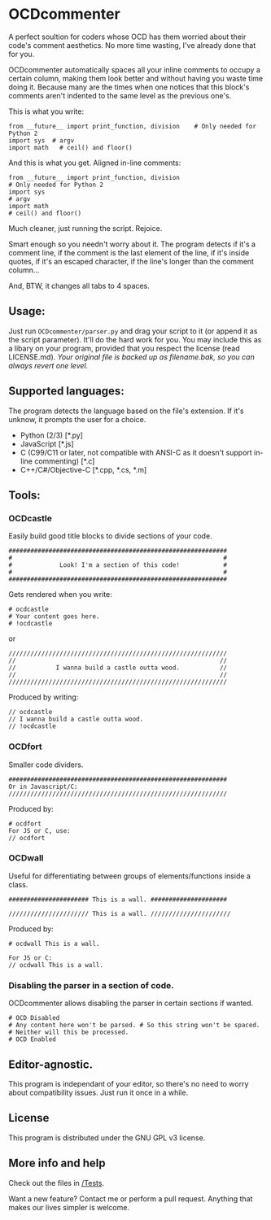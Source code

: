 # OCDcommenter

A perfect soultion for coders whose OCD has them worried about their code's comment aesthetics. No more time wasting, I've already done that for you.

OCDcommenter automatically spaces all your inline comments to occupy a certain column, making them look better and without having you waste time doing it.
Because many are the times when one notices that this block's comments aren't indented to the same level as the previous one's.

This is what you write:
```
from __future__ import print_function, division    # Only needed for Python 2
import sys  # argv
import math   # ceil() and floor()
```
And this is what you get. Aligned in-line comments:
```
from __future__ import print_function, division                                # Only needed for Python 2
import sys                                                                     # argv
import math                                                                    # ceil() and floor()
```
Much cleaner, just running the script. Rejoice.

Smart enough so you needn't worry about it. The program detects if it's a comment line, if the comment is the last element of the line, if it's inside quotes, if it's an escaped character, if the line's longer than the comment column... 

And, BTW, it changes all tabs to 4 spaces.

## Usage:
Just run `OCDcommenter/parser.py` and drag your script to it (or append it as the script parameter). It'll do the hard work for you.
You may include this as a libary on your program, provided that you respect the license (read LICENSE.md).
_Your original file is backed up as *filename*.bak, so you can always revert one level._

## Supported languages:
The program detects the language based on the file's extension. If it's unknow, it prompts the user for a choice.
* Python (2/3) [*.py]
* JavaScript [*.js]
* C (C99/C11 or later, not compatible with ANSI-C as it doesn't support in-line commenting) [*.c]
* C++/C#/Objective-C [*.cpp, *.cs, *.m]


## Tools:

### OCDcastle
Easily build good title blocks to divide sections of your code.
```
############################################################
#                                                          #
#             Look! I'm a section of this code!            #
#                                                          #
############################################################
```
Gets rendered when you write:
```
# ocdcastle
# Your content goes here.
# !ocdcastle
```
or
```
////////////////////////////////////////////////////////////
//                                                        //
//           I wanna build a castle outta wood.           //
//                                                        //
////////////////////////////////////////////////////////////
```
Produced by writing:
```
// ocdcastle
// I wanna build a castle outta wood.
// !ocdcastle
```


### OCDfort
Smaller code dividers.
```
############################################################
Or in Javascript/C:
////////////////////////////////////////////////////////////
```
Produced by:
```
# ocdfort
For JS or C, use:
// ocdfort
```


### OCDwall
Useful for differentiating between groups of elements/functions inside a class.
```
###################### This is a wall. #####################

////////////////////// This is a wall. //////////////////////
```
Produced by:
```
# ocdwall This is a wall.

For JS or C:
// ocdwall This is a wall.
```


### Disabling the parser in a section of code.
OCDcommenter allows disabling the parser in certain sections if wanted.
```
# OCD Disabled
# Any content here won't be parsed. # So this string won't be spaced.
# Neither will this be processed.
# OCD Enabled
```


## Editor-agnostic.
This program is independant of your editor, so there's no need to worry about compatibility issues. Just run it once in a while.

## License
This program is distributed under the GNU GPL v3 license.

## More info and help
Check out the files in [/Tests](https://github.com/rgon/OCDcommenter/tree/master/Tests).


Want a new feature? Contact me or perform a pull request. Anything that makes our lives simpler is welcome.

